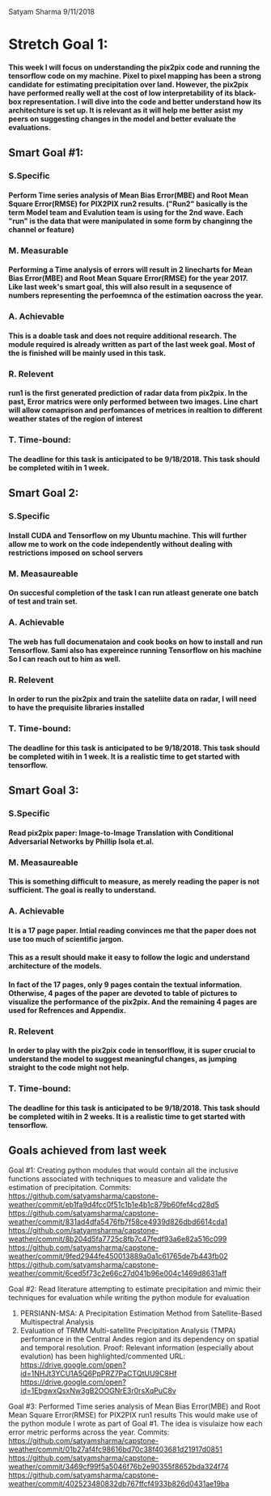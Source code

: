 Satyam Sharma
9/11/2018

# Stretch Goal 1:
#### This week I will focus on understanding the pix2pix code and running the tensorflow code on my machine. Pixel to pixel mapping has been a strong candidate for estimating precipitation over land. However, the pix2pix have performed really well at the cost of low interpretability of its black-box representation. I will dive into the code and better understand how its architechture is set up. It is relevant as it will help me better asist my peers on suggesting changes in the model and better evaluate the evaluations.

## Smart Goal #1:

### S.Specific
#### Perform Time series analysis of Mean Bias Error(MBE) and Root Mean Square Error(RMSE) for PIX2PIX run2 results. ("Run2" basically is the term Model team and Evalution team is using for the 2nd wave. Each "run" is the data that were manipulated in some form by changinng the channel or feature)

### M. Measurable
#### Performing a Time analysis of errors will result in 2 linecharts for Mean Bias Error(MBE) and Root Mean Square Error(RMSE) for the year 2017. Like last week's smart goal, this will also result in a sequsence of numbers representing the perfoemnca of the estimation oacross the year.

### A. Achievable
#### This is a doable task and does not require additional research. The module required is already written as part of the last week goal. Most of the  is finished will be mainly used in this task.

### R. Relevent
#### run1 is the first generated prediction of radar data from pix2pix. In the past, Error matrics were only performed between two images. Line chart will allow comaprison and perfomances of metrices in realtion to different weather states of the region of interest

### T. Time-bound:
#### The deadline for this task is anticipated to be 9/18/2018. This task should be completed witih in 1 week.




## Smart Goal 2:

### S.Specific
#### Install CUDA and Tensorflow on my Ubuntu machine. This will further allow me to work on the code independently without dealing with restrictions imposed on school servers

### M. Measaureable
#### On succesful completion of the task I can run atleast generate one batch of test and train set.

### A. Achievable
#### The web has full documenataion and cook books on how to install and run Tensorflow. Sami also has expereince running Tensorflow on his machine So I can reach out to him as well.


### R. Relevent
#### In order to run the pix2pix and train the sateliite data on radar, I will need to have the prequisite libraries installed


### T. Time-bound:
#### The deadline for this task is anticipated to be 9/18/2018. This task should be completed witih in 1 week. It is a realistic time to get started with tensorflow.




## Smart Goal 3:
### S.Specific
#### Read pix2pix paper: Image-to-Image Translation with Conditional Adversarial Networks by Phillip Isola et.al.

### M. Measaureable
#### This is something difficult to measure, as merely reading the paper is not sufficient. The goal is really to understand. 


### A. Achievable
#### It is a 17 page paper. Intial reading convinces me that the paper does not use too much of scientific jargon. 
#### This as a result should make it easy to follow the logic and understand architecture of the models.

#### In fact of the 17 pages, only 9 pages contain the textual information. Otherwise, 4 pages of the paper are devoted to table of pictures to visualize the performance of the pix2pix. And the remaining 4 pages are used for Refrences and Appendix.   

### R. Relevent
#### In order to play with the pix2pix code in tensorlflow, it is super crucial to understand the model to suggest meaningful changes, as jumping straight to the code might not help.  


### T. Time-bound:
#### The deadline for this task is anticipated to be 9/18/2018. This task should be completed witih in 2 weeks. It is a realistic time to get started with tensorflow.

 
## Goals achieved from last week
Goal #1: 
Creating python modules that would contain all the inclusive functions associated with techniques to measure and validate the estimation of precipitation.
Commits: 
https://github.com/satyamsharma/capstone-weather/commit/eb1fa9d4fcc0f51c1b1e4b1c879b60fef4cd28d5
https://github.com/satyamsharma/capstone-weather/commit/831ad4dfa5476fb7f58ce4939d826dbd6614cda1
https://github.com/satyamsharma/capstone-weather/commit/8b204d5fa7725c8fb7c47fedf93a6e82a516c099
https://github.com/satyamsharma/capstone-weather/commit/9fed2944fe450013889a0a1c61765de7b443fb02
https://github.com/satyamsharma/capstone-weather/commit/6ced5f73c2e66c27d041b96e004c1469d8631aff



Goal #2:
Read literature attempting to estimate precipitation and mimic their techniques for evaluation while writing the python
module for evaluation
1) PERSIANN-MSA: A Precipitation Estimation Method from Satellite-Based Multispectral Analysis
2) Evaluation of TRMM Multi-satellite Precipitation Analysis (TMPA) performance in the Central Andes region and its dependency on spatial and temporal resolution.
Proof: Relevant information (especially about evalution) has been highlighted/commented
URL: https://drive.google.com/open?id=1NHJt3YCU1A5Q6PpPRZ7PaCTQtUU9C8Hf
https://drive.google.com/open?id=1EbgwxQsxNw3gB2OOGNrE3r0rsXqPuC8v

Goal #3: 
Performed Time series analysis of Mean Bias Error(MBE) and Root Mean Square Error(RMSE) for PIX2PIX run1 results
This would make use of the python module I wrote as part of Goal #1. The idea is visulaize how each error metric performs across the year.
Commits:
https://github.com/satyamsharma/capstone-weather/commit/01b27af4fc98616bd70c38f403681d21917d0851
https://github.com/satyamsharma/capstone-weather/commit/3469cf99f5a5046f76b2e90355f8652bda324f74
https://github.com/satyamsharma/capstone-weather/commit/402523480832db767ffcf4933b826d0431ae19ba



